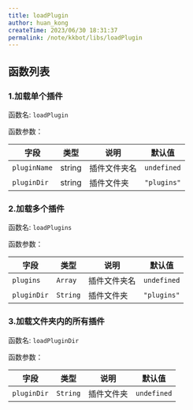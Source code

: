```yaml
---
title: loadPlugin
author: huan_kong
createTime: 2023/06/30 18:31:37
permalink: /note/kkbot/libs/loadPlugin
---
```


## 函数列表

### 1.加载单个插件

函数名: `loadPlugin`

函数参数：

| 字段          | 类型  | 说明       | 默认值 |
| ------------- | ----- | ---------- | --- |
| `pluginName`  | string | 插件文件夹名 | `undefined` |
| `pluginDir`   | string | 插件文件夹 | `"plugins"` |

### 2.加载多个插件

函数名: `loadPlugins`

函数参数：

| 字段          | 类型  | 说明       | 默认值 |
| ------------- | ----- | ---------- | --- |
| `plugins` | `Array` | 插件文件夹名 | `undefined` |
| `pluginDir` | `String` | 插件文件夹 | `"plugins"` |

### 3.加载文件夹内的所有插件

函数名: `loadPluginDir`

函数参数：

| 字段          | 类型  | 说明       | 默认值    |
| ------------- | ----- | ---------- | ---------- |
| `pluginDir` | `String` | 插件文件夹 | `undefined` |
